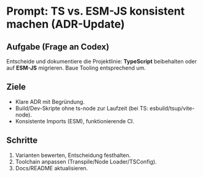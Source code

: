 # Prompt: TS vs. ESM-JS konsistent machen (ADR-Update)

## Aufgabe (Frage an Codex)

Entscheide und dokumentiere die Projektlinie: **TypeScript** beibehalten oder auf **ESM-JS** migrieren. Baue Tooling entsprechend um.

## Ziele

- Klare ADR mit Begründung.
- Build/Dev-Skripte ohne ts-node zur Laufzeit (bei TS: esbuild/tsup/vite-node).
- Konsistente Imports (ESM), funktionierende CI.

## Schritte

1. Varianten bewerten, Entscheidung festhalten.
2. Toolchain anpassen (Transpile/Node Loader/TSConfig).
3. Docs/README aktualisieren.
